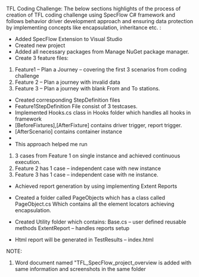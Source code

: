 TFL Coding Challenge:
The below sections highlights of the process of creation of TFL coding challenge using
SpecFlow C# framework and follows behavior driver development approach and ensuring data protection by implementing concepts like encapsulation, inheritance etc.
:
-	Added SpecFlow Extension to Visual Studio 
-	Created new project
-	Added all necessary packages from Manage NuGet package manager.
-	Create 3 feature files:
1.	Feature1 – Plan a Journey – covering the first 3 scenarios from coding challenge
2.	Feature 2 – Plan a journey with invalid data
3.	Feature 3 – Plan a journey with blank From and To stations.
                         
-	Created corresponding StepDefinition files
-	Feature1StepDefinition File consist of 3 testcases.
-	Implemented Hooks.cs class in Hooks folder which handles all hooks in framework
-	[BeforeFixtures],[AfterFixture] contains driver trigger, report trigger.
-	[AfterScenario] contains container instance
-	 
-	This approach helped me run 
1.	3 cases from Feature 1 on single instance and achieved continuous execution.
2.	Feature 2 has 1 case – independent case with new instance
3.	Feature 3 has 1 case – independent case with ne instance.
 
-	Achieved report generation by using implementing Extent Reports
-	Created a folder called PageObjects which has a class called PageObject.cs
Which contains all the element locators achieving encapsulation.
 
-	Created Utility folder which contains:
 	Base.cs – user defined reusable methods
ExtentReport – handles reports setup
 
-	Html report will be generated in TestResults – index.html
 

 NOTE:
1. Word document named "TFL_SpecFlow_project_overview is added with same information and screenshots in the same folder

